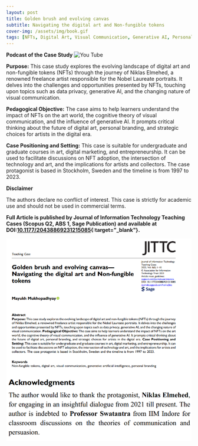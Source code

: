 ```yaml
---
layout: post
title: Golden brush and evolving canvas
subtitle: Navigating the digital art and Non-fungible tokens
cover-img: /assets/img/book.gif
tags: [NFTs, Digital Art, Visual Communication, Generative AI, Personal Branding, Fintech]
---
```

**Podcast of the Case Study** 
![You Tube](https://www.youtube.com/watch?v=E4MuZARHYFg)

**Purpose:** This case study explores the evolving landscape of digital art and non-fungible tokens (NFTs) through the journey of Niklas Elmehed, a renowned freelance artist responsible for the Nobel Laureate portraits. It delves into the challenges and opportunities presented by NFTs, touching upon topics such as data privacy, generative AI, and the changing nature of visual communication. 

**Pedagogical Objective:** The case aims to help learners understand the impact of NFTs on the art world, the cognitive theory of visual communication, and the influence of generative AI. It prompts critical thinking about the future of digital art, personal branding, and strategic choices for artists in the digital era. 

**Case Positioning and Setting:** This case is suitable for undergraduate and graduate courses in art, digital marketing, and entrepreneurship. It can be used to facilitate discussions on NFT adoption, the intersection of technology and art, and the implications for artists and collectors. The case protagonist is based in Stockholm, Sweden and the timeline is from 1997 to 2023.

**Disclaimer**

The authors declare no conflict of interest. This case is strictly for academic use and should not be used in commercial terms. 

**Full Article is published by Journal of Information Technology Teaching Cases (Scopus Q2, ABS 1, Sage Publication) and available at DOI:[10.1177/20438869231215085](https://doi.org/10.1177/20438869231215085){:target="_blank"}.**

![](/assets/img/case_snap.png)
